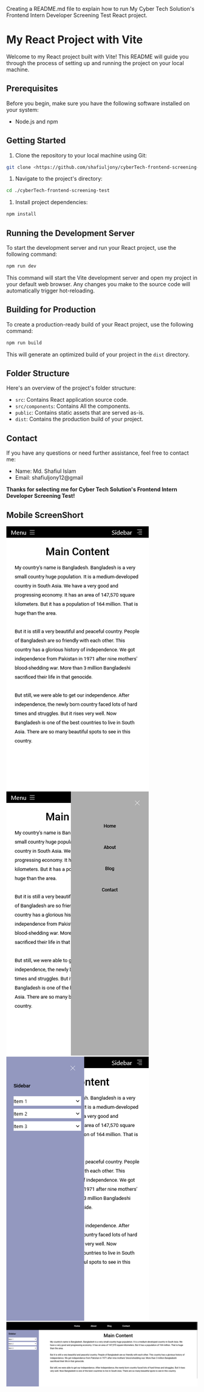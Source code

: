 Creating a README.md file to explain how to run My Cyber Tech Solution's Frontend Intern Developer Screening Test React project.

# My React Project with Vite

Welcome to my React project built with Vite! This README will guide you through the process of setting up and running the project on your local machine.

## Prerequisites

Before you begin, make sure you have the following software installed on your system:

- Node.js and npm

## Getting Started

1. Clone the repository to your local machine using Git:

```bash
git clone <https://github.com/shafiuljony/cyberTech-frontend-screening-test.git>
```

1. Navigate to the project's directory:

```bash
cd ./cyberTech-frontend-screening-test
```

1. Install project dependencies:

```bash
npm install
```

## Running the Development Server

To start the development server and run your React project, use the following command:

```bash
npm run dev
```

This command will start the Vite development server and open my project in your default web browser. Any changes you make to the source code will automatically trigger hot-reloading.

## Building for Production

To create a production-ready build of your React project, use the following command:

```bash
npm run build
```

This will generate an optimized build of your project in the `dist` directory.

## Folder Structure

Here's an overview of the project's folder structure:

- `src`: Contains React application source code.
- `src/components`: Contains All the components.
- `public`: Contains static assets that are served as-is.
- `dist`: Contains the production build of your project.

## Contact

If you have any questions or need further assistance, feel free to contact me:

- Name: Md. Shafiul Islam
- Email: shafiuljony12@gmail

 **Thanks for selecting me for Cyber Tech Solution's Frontend Intern Developer Screening Test!**

## Mobile ScreenShort

 ![mobile](./src/assets/screenshort/mobile.png)
 ![menubar](./src/assets/screenshort/withmenubarmobilemenu.png.png)
 ![sidebar](./src/assets/screenshort/withsidebarmobilemenu.png)
 ![desktop](./src/assets/screenshort/Desktopview.png)
